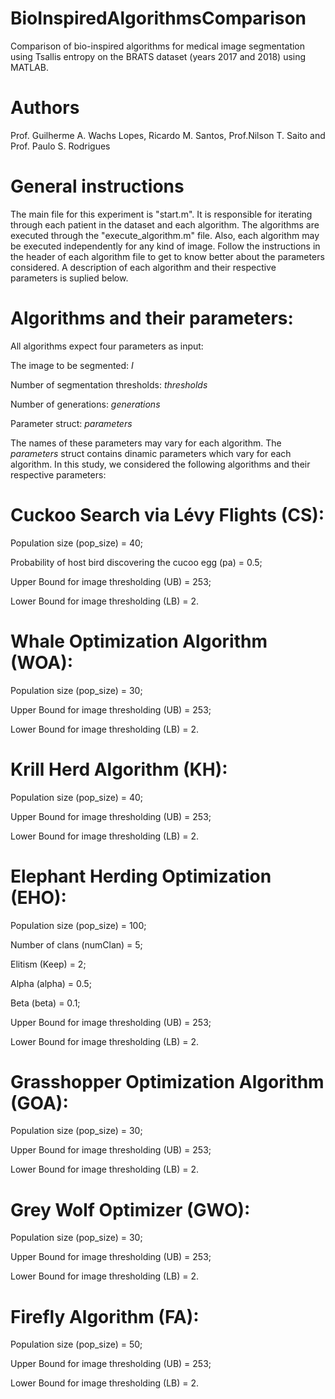 # BioInspiredAlgorithmsComparison
Comparison of bio-inspired algorithms for medical image segmentation using Tsallis entropy on the BRATS dataset (years 2017 and 2018) using MATLAB.
# Authors
Prof. Guilherme A. Wachs Lopes, Ricardo M. Santos, Prof.Nilson T. Saito and Prof. Paulo S. Rodrigues
# General instructions
The main file for this experiment is "start.m". It is responsible for iterating through each patient in the dataset and each algorithm. The algorithms are executed through the "execute_algorithm.m" file. 
Also, each algorithm may be executed independently for any kind of image. Follow the instructions in the header of each algorithm file to get to know better about the parameters considered. A description of each algorithm and their respective parameters is suplied below.

# Algorithms and their parameters:

All algorithms expect four parameters as input: 

The image to be segmented: *I*

Number of segmentation thresholds: *thresholds*

Number of generations: *generations*

Parameter struct: *parameters*

The names of these parameters may vary for each algorithm. The *parameters* struct contains dinamic parameters which vary for each algorithm. In this study, we considered the following algorithms and their respective parameters:

# Cuckoo Search via Lévy Flights (CS): 

 Population size (pop_size) = 40;
 
 Probability of host bird discovering the cucoo egg (pa) = 0.5;
 
 Upper Bound for image thresholding (UB) = 253;
 
 Lower Bound for image thresholding (LB) = 2.
# Whale Optimization Algorithm (WOA): 

 Population size (pop_size) = 30;
 
 Upper Bound for image thresholding (UB) = 253;
 
 Lower Bound for image thresholding (LB) = 2.
 
 # Krill Herd Algorithm (KH):
 
 Population size (pop_size) = 40;
 
 Upper Bound for image thresholding (UB) = 253;
 
 Lower Bound for image thresholding (LB) = 2.
 
 # Elephant Herding Optimization (EHO):
 
 Population size (pop_size) = 100;
 
 Number of clans (numClan) = 5;
 
 Elitism (Keep) = 2;
 
 Alpha (alpha) = 0.5;
 
 Beta (beta) = 0.1;
 
 Upper Bound for image thresholding (UB) = 253;
 
 Lower Bound for image thresholding (LB) = 2.
 
 # Grasshopper Optimization Algorithm (GOA):
 
 Population size (pop_size) = 30;
 
 Upper Bound for image thresholding (UB) = 253;
 
 Lower Bound for image thresholding (LB) = 2.
 
 # Grey Wolf Optimizer (GWO):
 
 Population size (pop_size) = 30;
 
 Upper Bound for image thresholding (UB) = 253;
 
 Lower Bound for image thresholding (LB) = 2.
 
 # Firefly Algorithm (FA):
 
 Population size (pop_size) = 50;
 
 Upper Bound for image thresholding (UB) = 253;
 
 Lower Bound for image thresholding (LB) = 2.

